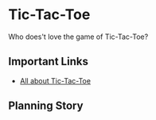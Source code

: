 <!-- My projects README.md -->

# Tic-Tac-Toe
Who does't love the game of Tic-Tac-Toe?

## Important Links
- [All about Tic-Tac-Toe](https://www.en.wikipedia.org/wiki/Tic-tac-toe)

## Planning Story
